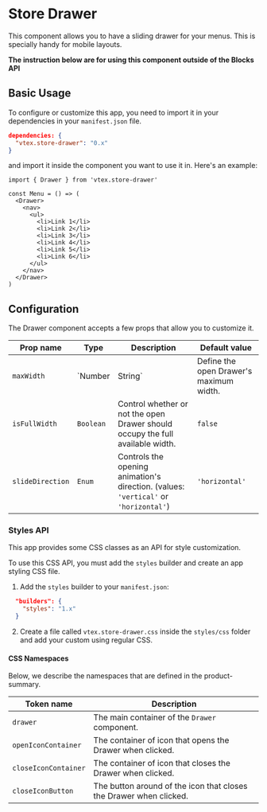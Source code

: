 # Store Drawer

This component allows you to have a sliding drawer for your menus. This is specially handy for mobile layouts.

**The instruction below are for using this component outside of the Blocks API**

## Basic Usage

To configure or customize this app, you need to import it in your dependencies in your `manifest.json` file.

```json
dependencies: {
  "vtex.store-drawer": "0.x"
}
```

and import it inside the component you want to use it in. Here's an example:

```tsx
import { Drawer } from 'vtex.store-drawer'

const Menu = () => (
  <Drawer>
    <nav>
      <ul>
        <li>Link 1</li>
        <li>Link 2</li>
        <li>Link 3</li>
        <li>Link 4</li>
        <li>Link 5</li>
        <li>Link 6</li>
      </ul>
    </nav>
  </Drawer>
)
```

## Configuration

The Drawer component accepts a few props that allow you to customize it.

| Prop name        | Type              | Description                                                                          | Default value  |
| ---------------- | ----------------- | ------------------------------------------------------------------------------------ | -------------- |
| `maxWidth`       | `Number | String` | Define the open Drawer's maximum width.                                              | `450`          |
| `isFullWidth`    | `Boolean`         | Control whether or not the open Drawer should occupy the full available width.       | `false`        |
| `slideDirection` | `Enum`            | Controls the opening animation's direction. (values: `'vertical'` or `'horizontal'`) | `'horizontal'` |

### Styles API

This app provides some CSS classes as an API for style customization.

To use this CSS API, you must add the `styles` builder and create an app styling CSS file.

1. Add the `styles` builder to your `manifest.json`:

```json
  "builders": {
    "styles": "1.x"
  }
```

2. Create a file called `vtex.store-drawer.css` inside the `styles/css` folder and add your custom using regular CSS.

#### CSS Namespaces

Below, we describe the namespaces that are defined in the product-summary.

| Token name           | Description                                                        |
| -------------------- | ------------------------------------------------------------------ |
| `drawer`             | The main container of the `Drawer` component.                      |
| `openIconContainer`  | The container of icon that opens the Drawer when clicked.          |
| `closeIconContainer` | The container of icon that closes the Drawer when clicked.         |
| `closeIconButton`    | The button around of the icon that closes the Drawer when clicked. |
